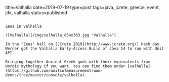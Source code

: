 title=Valhalla
date=2019-07-19
type=post
tags=java, jcrete, greece, event, jdk, valhalla
status=published
~~~~~~

Zeus in Valhalla

![Valhalla](/img/valhalla_854x363.jpg "Valhalla")

In the "Zeus" hall on [JCrete 2019](http://www.jcrete.org/) Hack day Werner got the Valhalla Early-Access Build of Java 14 to run with Unit API.

Bringing together Ancient Greek gods with their equivalents from Nordic mythology if you want. You can find them under [valhalla](https://github.com/unitsofmeasurement/uom-demos/tree/master/console/valhalla).
